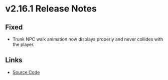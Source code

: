 # v2.16.1 Release Notes

## Fixed
- Trunk NPC walk animation now displays properly and never collides with the player.

## Links
- [Source Code](https://github.com/example/mario-demo/archive/refs/tags/v2.16.1.zip)
